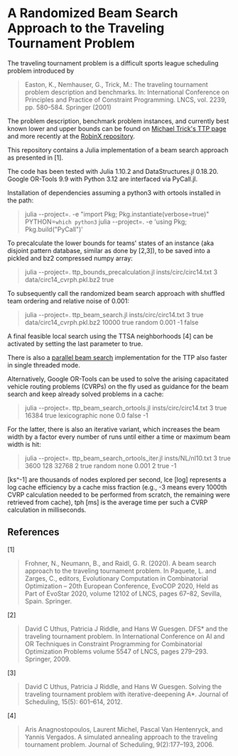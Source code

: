 # A Randomized Beam Search Approach to the Traveling Tournament Problem

The traveling tournament problem is a difficult sports league scheduling problem introduced by

> Easton, K., Nemhauser, G., Trick, M.: The traveling tournament problem description and benchmarks.
> In: International Conference on Principles and Practice of Constraint Programming.
> LNCS, vol. 2239, pp. 580–584. Springer (2001)

The problem description, benchmark problem instances, and currently best known lower and upper bounds can be found on [Michael Trick's TTP page](https://mat.tepper.cmu.edu/TOURN/) and more recently at the [RobinX repository](https://www.sportscheduling.ugent.be/RobinX/).

This repository contains a Julia implementation of a beam search approach as presented in [1].

The code has been tested with Julia 1.10.2 and DataStructures.jl 0.18.20. Google OR-Tools 9.9 with Python 3.12 are interfaced via PyCall.jl.

Installation of dependencies assuming a python3 with ortools installed in the path:

> julia --project=. -e "import Pkg; Pkg.instantiate(verbose=true)"
> PYTHON=`which python3` julia --project=. -e 'using Pkg; Pkg.build("PyCall")'

To precalculate the lower bounds for teams' states of an instance (aka disjoint pattern database, similar as done by [2,3]), to be saved into a pickled and bz2 compressed numpy array:

> julia --project=. ttp_bounds_precalculation.jl insts/circ/circ14.txt 3 data/circ14_cvrph.pkl.bz2 true

To subsequently call the randomized beam search approach with shuffled team ordering and relative noise of 0.001:

> julia --project=. ttp_beam_search.jl insts/circ/circ14.txt 3 true data/circ14_cvrph.pkl.bz2 10000 true random 0.001 -1 false

A final feasible local search using the TTSA neighborhoods [4] can be activated by setting the last parameter to true.

There is also a [parallel beam search](https://github.com/nfrohner/parbeam) implementation for the TTP also faster in single threaded mode.

Alternatively, Google OR-Tools can be used to solve the arising capacitated vehicle routing problems (CVRPs) on the fly used as guidance for the beam search and keep already solved problems in a cache:

> julia --project=. ttp_beam_search_ortools.jl insts/circ/circ14.txt 3 true 16384 true lexicographic none 0.0 false -1

For the latter, there is also an iterative variant, which increases the beam width by a factor every number of runs until either a time or maximum beam width is hit:

> julia --project=. ttp_beam_search_ortools_iter.jl insts/NL/nl10.txt 3 true 3600 128 32768 2 true random none 0.001 2 true -1

[ks^-1] are thousands of nodes explored per second, lce [log] represents a log cache efficiency by a cache miss fraction (e.g., -3 means every 1000th CVRP calculation needed to be performed from scratch, the remaining were retrieved from cache), tph [ms] is the average time per such a CVRP calculation in milliseconds.

## References

[1]
> Frohner, N., Neumann, B., and Raidl, G. R. (2020). A beam search approach to the traveling tournament problem.
> In Paquete, L. and Zarges, C., editors, Evolutionary Computation in Combinatorial Optimization – 20th European Conference,
> EvoCOP 2020, Held as Part of EvoStar 2020, volume 12102 of LNCS, pages 67–82, Sevilla, Spain. Springer.

[2]
> David C Uthus, Patricia J Riddle, and Hans W Guesgen.
> DFS* and the traveling tournament problem.
> In International Conference on AI and OR Techniques in Constraint Programming for Combinatorial Optimization Problems volume 5547 of LNCS, pages 279–293. Springer, 2009.

[3]
> David C Uthus, Patricia J Riddle, and Hans W Guesgen.
> Solving the traveling tournament problem with iterative-deepening A*.
> Journal of Scheduling, 15(5): 601–614, 2012.

[4]
> Aris Anagnostopoulos, Laurent Michel, Pascal Van Hentenryck, and Yannis Vergados.
> A simulated annealing approach to the traveling tournament problem.
> Journal of Scheduling, 9(2):177–193, 2006.